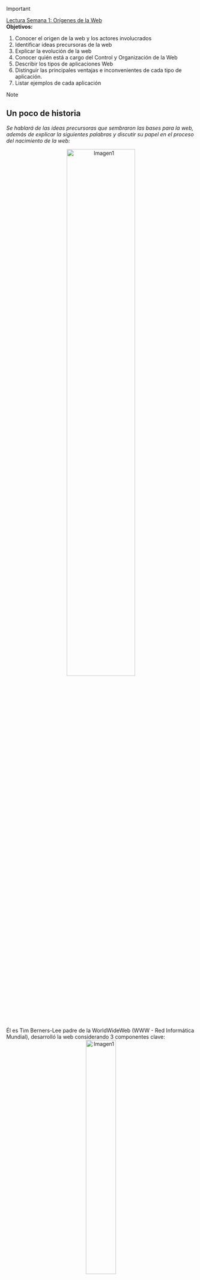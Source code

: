 > [!IMPORTANT]
> <a href="https://ciniguez.github.io/balava/appweb/semana_1__orgenes_de_la_web.html">Lectura Semana 1: Orígenes de la Web</a> <br>
> <strong>Objetivos:</strong>
> 1. Conocer el origen de la web y los actores involucrados
> 2. Identificar ideas precursoras de la web
> 3. Explicar la evolución de la web
> 4. Conocer quién está a cargo del Control y Organización de la Web
> 5. Describir los tipos de aplicaciones Web
> 6. Distinguir las principales ventajas e inconvenientes de cada tipo de aplicación.
> 7. Listar ejemplos de cada aplicación

> [!NOTE]
> ## Un poco de historia
> *Se hablará de las ideas precursoras que sembraron las bases para la web, además de explicar la siguientes palabras y discutir su papel en el proceso del nacimiento de la web:*
> <div align="center">
>   <img src="https://github.com/juansuarezb/AplicacionesWeb/raw/Semana2/Imagenes/Imagen1.avif" alt="Imagen1" width="60%">   
> </div>
> Él es Tim Berners-Lee padre de la WorldWideWeb (WWW - Red Informática Mundial), desarrolló la web considerando 3 componentes clave: <br>
> <div align="center">
>   <img src="https://github.com/juansuarezb/AplicacionesWeb/raw/Semana2/Imagenes/Imagen2.webp" alt="Imagen1" width="40%">   
> </div>
> 1. HTML (Lenguaje de etiquetas de hipertexto) <br>
> 2. URL (Localizador de recursos) <br>
> 3. HTTP (Protocolo de comunicaciones) <br>

> [!IMPORTANT]
> *Es imporante recordar que la web **NO** es lo mismo que internet* <br>
> *La internet es una red de redes mientras que la web es un servicio que se ejecuta sobre el internet* <br>
> *Diferencia entra el internet y la web: El internet entrega paquetes de información a cualquier parte del mundo* <br>
> *La web es un espacio de información abstracto, en la web encuentras documentos* <br>

> [!NOTE]
> ## Conceptos Clave
> 1. **World Wide Web (la web o WWW)** fue creada por Tim Berners-Lee en 1991 en el *CERN*. <br>
> 2. **Ideas precursoras de la web:** <br>
> <div align="center">
>   <img src="https://github.com/juansuarezb/AplicacionesWeb/raw/Semana2/Imagenes/Diagrama1.png" alt="Imagen1" width="60%">   
> </div>
> 3. **La Web es servicio de hipertexto/hipermedia para compartir documentos en Internet.**
> 4. **La web se fundamenta en 3 estándares:** 
> <div align="center">
>   <img src="https://github.com/juansuarezb/AplicacionesWeb/raw/Semana2/Imagenes/Diagrama2.png" alt="Imagen1" width="40%">   
> </div>
> - **URL (Localizador de Recursos Universal)**: secuencia de caracteres, de acuerdo a una sintaxis, que se usa para *nombrar recursos de Internet para su localización o identificación.*
> - **HTML (Lenguaje de marcas de hipertexto)**: Lenguaje de marcas que estructura el contenido web mediante etiquetas.
> - **HTTP (Hypertext Transfer Protocol)**: Protocolo que permite la comunicación entre cliente y servidor, define la sintaxis y la semántica que utilizan los elementos de software de la arquitectura web.
> 5. **World Wide Web Consortium (W3C):** velar por los estándares de la Web.

> [!NOTE]
> ## ¿Qué es una aplicacion web?
> *Es un programa de computador **cliente-servidor** que se ejecuta en un navegador* <br>
> -No dependen del S.O. sino, del navegador web en el que se ejecutan. <br>
> *-Renderización:* proceso para visualizar la página web. <br>
> *-Arquitectura cliente-servidor:* <br>
> <div align="center">
>   <img src="https://github.com/juansuarezb/AplicacionesWeb/raw/Semana2/Imagenes/Imagen5.avif" alt="Imagen1" width="40%"> <br>
> -  Un cliente realiza peticiones "solicita" <br>
> -  Un servidor apartir de la solicitud "responde" <br>
> -  La comunicación entre cliente - servidor es através del procotolo TCP/IP  
>   <p>La aplicación web se ejecuta en el navegador del cliente pero prviamente hubo una petición al servidor que procesa dicha app. web.</p>  
> </div>  

> [!NOTE]
> ## Arquitectura Web
> *La web es un servicio de internet asi, primero entenderemos la estructura de comunicación del internet que funciona através de un protocolo llamado TCP/IP* <br>
> *Conocido como el protocolo de internet, la comunicación entre computadores sigue el **modelo** de cliente servidor* <br>
> La arquitectura web está basado en el modelo Cliente-servidor <br>
> 1. El cliente es un navegador web que puede ser ejecutado desde un dispositivo. Ej: Chrome. <br>
> 2. El servidor es una aplicación software denominado **servidor web** se ejecuta en un computador, **escucha** peticiones por un puerto **80**. Ej: Apache Tomcat <br>
> 3. La comunicaciónentre Cliente-Servidor se realiza atraves del protocolo **HTTP** el cual por detrás usa **TCP-IP**
> 4. 

> [!NOTE]
> ## Tipos de aplicaciones
> 
> <div align="center">
>   <img src="https://github.com/juansuarezb/AplicacionesWeb/raw/Semana2/Imagenes/Diagrama3.png" alt="Imagen1" width="60%">   
> </div>
> - *Los tipos de aplicaciones Web 1 y 2 se las conoce como aplicaciones web **Tradicionales***

> [!NOTE]
> ## Aplicaciones Web estáticas
> *Denominadas junto con las aplicaciones web dinámicas como **aplicaciones tradicionales**, son las primeras aplicaciones web que se crearon* <br>
> <div align="center">
>   <img src="https://github.com/juansuarezb/AplicacionesWeb/raw/Semana2/Imagenes/Imagen3.avif" alt="Imagen de IA" width="30%">
>   <p>El trabajo consistía en escribir código con HTML luego, se cargaba la página con FTP al servidor web</p>
> </div>
> <div align="center">
>   <img src="https://github.com/juansuarezb/AplicacionesWeb/raw/Semana2/Imagenes/Imagen6.png" alt="Imagen de IA" width="30%"> <br>
>   <p>1. El desarrollador escribe la página web con HTML, CSS Y JS y carga la página en el servidor web.</p> <br> 
>   <p>2. Usuario solicita la URL</p> <br>
>   <p>3. El servidor localiza el documento </p> <br> 
>   <p>4. El servidor responde con el documento (página web encontrada) </p> <br> 
>   <p>5. El cliente presenta el documento HTML al usuario</p>  
> </div>

> [!NOTE]
> ## Aplicaciones Web dinámicas
> 

> [!NOTE]
> ## Aplicaciones Web de página única (SPA)
> 

> [!NOTE]
> ## Aplicaciones Web Progresivas (PWA)
> *Primero, hay que entender el concepto de **aplicación nativa***  
> Aplicaciones desarrolladas específicamente para un S.O. (ej: WhatsApp).  
> Funcionan sin internet y se distribuyen en App Store y Play Store.  
> 
> ***PWA (Progressive Web Apps)**: Una forma de crear aplicaciones web que se adaptan a dispositivos móviles.*  
> Llevan el concepto de la web al móvil y **se ejecutan en el navegador**, siendo la evolución de las apps web tradicionales.  
> 
> **🔍 Ventajas de las PWA:**  
> ✅ **No necesitan instalación** (se accede desde el navegador).  
> ✅ **Velocidades de carga superiores** (uso de caché y optimización).  
> ✅ **Notificaciones push** (directamente al smartphone).  
> ✅ **Prueba antes de descargar** (funcionan como web normal).  
> ✅ **Multiplataforma** (ejecución en cualquier SO: Windows, macOS, Android, iOS).  
> ✅ **Adaptación al SO** (se ajustan al diseño del sistema).  
> ✅ **Mayor seguridad** (menor riesgo de malware vs. apps nativas).  
> ✅ **Actualizaciones automáticas** (sin intervención del usuario).  
> ✅ **Menor coste** (desarrollo y mantenimiento vs. apps nativas).  
> ✅ **Menor consumo de recursos** (comparado con apps nativas).  
> 
> **⚠️ Desventajas:**  
> ❌ **Requieren conexión a internet** (aunque pueden funcionar offline con Service Workers).  
> ❌ **Limitaciones en funcionalidades nativas** (ej: NFC, Bluetooth avanzado).  
> ❌ **Dependencia del navegador** (rendimiento varía según Chrome, Safari, etc.).
>  <div align="center">
>   <img src="https://github.com/juansuarezb/AplicacionesWeb/raw/Semana2/Imagenes/Imagen2.avif" alt="Imagen de una PWA" width="30%">
>   <p>Son una serie de características, tecnologías que le agregamos a una app. web existente para que se comporte como una aplicación movil nativa (Adaptar a la aplicación web)</p>
>   <p>Se está tratando de que una app. web tenga el mismo rendimiento que una app. móvil nativa.</p></p>
> </div>
> <div align="center">
>   <img src="https://github.com/juansuarezb/AplicacionesWeb/raw/Semana2/Imagenes/Imagen4.avif" alt="Imagen de IA" width="30%">
>   <p>Ejemplos de aplicaciones web progresivas</p>
> </div>

> [!IMPORTANT]
> **Service Worker:** permite ejecutar el navegador en 2do plano <br>
> Voy a tener una página web y en 2do plano se ejecuta el navegador del dispositivo


> [!NOTE]
> ## CLASE 2
> ## 21/04/2025
> <p>EL protocolo TCP/IP se encarga del envio de paquetes</p>
> <p>Tim Bernerl-lee se basó en la arquitectura cliente-servidor para crear la web</p>
> <p><strong>HTTP REQUEST - HTPP RESPONSE</strong></p>
> <p>Diferencia entre hipermedia e hipertexto</p>
> <ul>
> <li>Hipertexto solo es texto</li>
> <li>Media: Imagenes, videos, audios.</li>
> </ul>

> [!IMPORTANT]
> En pud existen 4 fases y podemos dividir en slice, para pasar a la siguiente fase debo de pasar por todo el proceso.
> <strong>Pilares del PUD:</strong>
> <ul>
> <li>Dirigido por casos de usos
> <p>Por cada requisito hay un caso de uso que guian todo el proceso de desarrollo de software.</p></li> 
> <li>Centrado en la arquitectura</li>
> <li>Incremental e iterativo</li> </ul>


1* Esto sucede en el Inception (levantamiento inicial de requisitos)
<p>Como hago los requerimientos</p>
<p>SRS 830</p>
https://www.studocu.com/es-ar/document/universidad-nacional-del-centro-de-la-provincia-de-buenos-aires/metodologias-de-desarrollo-de-software-i/proceso-unificado/12101649

2* Requisitos: UML (Lenguaje de modelado que le acompaña al PUD)
En la parte de requisitos que meto en UML?
<p>Diagrama de casos de usos</p>
<p>Include: </p>
<p>Exclude: </p>
<p>Los ovalos representan una accion que quiere hacer el usuario con el sistema que otorga valor (funcionalidad concreta)</p>
<p>No sigue una secuencia de ejecucion</p>
Una vez que tengo los casos de uso debo explicar el problema desde el punto de vista de UML y para esto: 
<p>Yo explico el problema en contexto de ingeniería con un diagrama de clases.</p>
<p>Describir el problema dentro del proceso unificado se llama <strong>Modelo del dominio</strong></p>
<p>Diagrama de clases</p>

3. a partir de los casos de uso yo puedo imaginarme un posible <strong>modelo de navegación</strong> que tendra el sistema.
   Emulo cuales serian las interfaces de usuario
   para esto utilizo la maquina de estados (diagrama UML)
   Estado: Login
  **QUE ES GUARDA** 

**AQUI SE TERMINAN LOS REQUISITOS-**
**ANALISIS**
dirigido por casos de uso: con un caso de uso hago el analisis, diseño, implementacion.
En el analisis yo cojo un caso de uso y lo analizo -> Modelo de analisis 
y para representar en UML utilizo robustez (para cada caso de uno un diagrama de robustez)

**CENTRADO EN LA ARQUITECTURA**
-En el momento que analizo ya debo de tener una idea de la arquitectura que va a tener el sistema. (MVC ModeloVistaControlador)
Cuando hago el diagrama de robustez ya empiezo a centrar al caso de uso en la arquitectura




